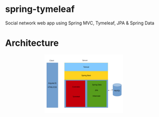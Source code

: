 # spring-tymeleaf

Social network web app using Spring MVC, Tymeleaf, JPA &amp; Spring Data

# Architecture

<p align="center">
  <img src="technology.png" width="50%"/>
</p>
